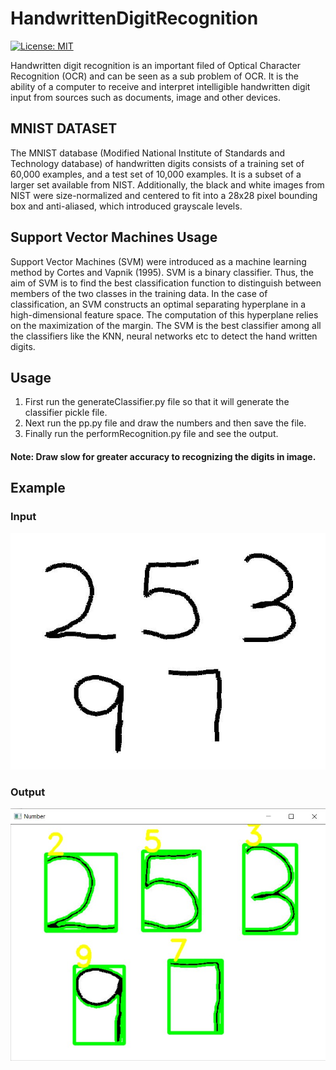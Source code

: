 # HandwrittenDigitRecognition

[![License: MIT](https://img.shields.io/badge/License-MIT-yellow.svg)](https://github.com/sivaabhishek/HandwrittenDigitRecognition/blob/master/LICENSE)

Handwritten digit recognition is an important filed of Optical Character Recognition
(OCR) and can be seen as a sub problem of OCR. It is the ability of a computer to
receive and interpret intelligible handwritten digit input from sources such as
documents, image and other devices. 


## MNIST DATASET

The MNIST database (Modified National Institute of Standards and Technology database) of handwritten digits consists of a training set of 60,000 examples, and a test set of 10,000 examples. It is a subset of a larger set available from NIST. Additionally, the black and white images from NIST were size-normalized and centered to fit into a 28x28 pixel bounding box and anti-aliased, which introduced grayscale levels.


## Support Vector Machines Usage

Support Vector Machines (SVM) were introduced as a machine learning method by
Cortes and Vapnik (1995). SVM is a binary classifier. Thus, the aim of SVM is
to find the best classification function to distinguish between members of the two
classes in the training data. In the case of classification, an SVM constructs an optimal separating hyperplane
in a high-dimensional feature space. The computation of this hyperplane relies on the
maximization of the margin. The SVM is the best classifier among all the classifiers like the KNN, neural networks etc to detect the hand written digits.

## Usage

1. First run the generateClassifier.py file so that it will generate the classifier pickle file.
2. Next run the pp.py file and draw the numbers and then save the file.
3. Finally run the performRecognition.py file and see the output.

#### Note: Draw slow for greater accuracy to recognizing the digits in image.

## Example

### Input 
![](https://github.com/sivaabhishek/HandwrittenDigitRecognition/blob/master/image.jpg)

### Output
![](https://github.com/sivaabhishek/HandwrittenDigitRecognition/blob/master/OUTPUT.jpg)
